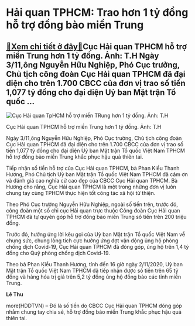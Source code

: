 Hải quan TPHCM: Trao hơn 1 tỷ đồng hỗ trợ đồng bào miền Trung
=============================================================

[:gift:Xem chi tiết ở đây:gift:](https://hddtvn.com/hai-quan-tphcm-trao-hon-1-ty-dong-ho-tro-dong-bao-mien-trung/)Cục Hải quan TPHCM hỗ trợ miền Trung hơn 1 tỷ đồng. Ảnh: T.H Ngày 3/11,ông Nguyễn Hữu Nghiệp, Phó Cục trưởng, Chủ tịch công đoàn Cục Hải quan TPHCM đã đại diện cho trên 1.700 CBCC của đơn vị trao số tiền 1,077 tỷ đồng cho đại diện Uỷ ban Mặt trận Tổ quốc …
----------------------------------------------------------------------------------------------------------------------------------------------------------------------------------------------------------------------------------------------------------------





![Cục Hải quan TpHCM hỗ trợ miền TRung hơn 1 tỷ đồng. Ảnh: T.H](https://hddtvn.com/wp-content/uploads/2021/01/2006_IMG_9341.jpg "Cục Hải quan TpHCM hỗ trợ miền TRung hơn 1 tỷ đồng. Ảnh: T.H")


Cục Hải quan TPHCM hỗ trợ miền Trung hơn 1 tỷ đồng. Ảnh: T.H



Ngày 3/11,ông Nguyễn Hữu Nghiệp, Phó Cục trưởng, Chủ tịch công đoàn Cục Hải quan TPHCM đã đại diện cho trên 1.700 CBCC của đơn vị trao số tiền 1,077 tỷ đồng cho đại diện Uỷ ban Mặt trận Tổ quốc Việt Nam TPHCM hỗ trợ đồng bào miền Trung khắc phục hậu quả thiên tai.


Tiếp nhận số tiền hỗ trợ của Cục Hải quan TPHCM, bà Phan Kiều Thanh Hương, Phó Chủ tịch Uỷ ban Mặt trận Tổ quốc Việt Nam TPHCM đã cảm ơn và đánh giá cao nghĩa cử cao đẹp của CBCC Cục Hải quan TPHCM. Bà Hương cho rằng, Cục Hải quan TPHCM là một trong những đơn vị luôn chung tay cùng TPHCM thực hiện tốt công tác xã hội từ thiện.


Theo Phó Cục trưởng Nguyễn Hữu Nghiệp, ngoài số tiền trên, trước đó, công đoàn một số chi cục Hải quan trực thuộc Công đoàn Cục Hải quan TPHCM đã tự quyên góp hỗ trợ đồng bào miền Trung số tiền trên 200 triệu đồng.


Trước đó, hưởng ứng lời kêu gọi của Uỷ ban Mặt trận Tổ quốc Việt Nam về chung sức, chung lòng tích cực hưởng ứng đợt vận động ủng hộ phòng chống dịch Covid-19, Cục Hải quan TPHCM đã đóng góp, ủng hộ trên 1,4 tỷ đồng cho Quỹ phòng chống dịch Covid-19.


Theo bà Phan Kiều Thanh Hương, tính đến 16 giờ ngày 2/11/2020, Uỷ ban Mặt trận Tổ quốc Việt Nam TPHCM đã tiếp nhận được số tiền trên 65 tỷ đồng và hàng hóa trị giá trên 5,2 tỷ đồng ủng hộ đồng bào các tỉnh miền Trung.




**Lê Thu**



more(HDDTVN) – Đó là số tiền do CBCC Cục Hải quan TPHCM đóng góp nhằm chung tay chia sẻ, hỗ trợ đồng báo miền Trung khắc phục hậu quả thiên tai.

